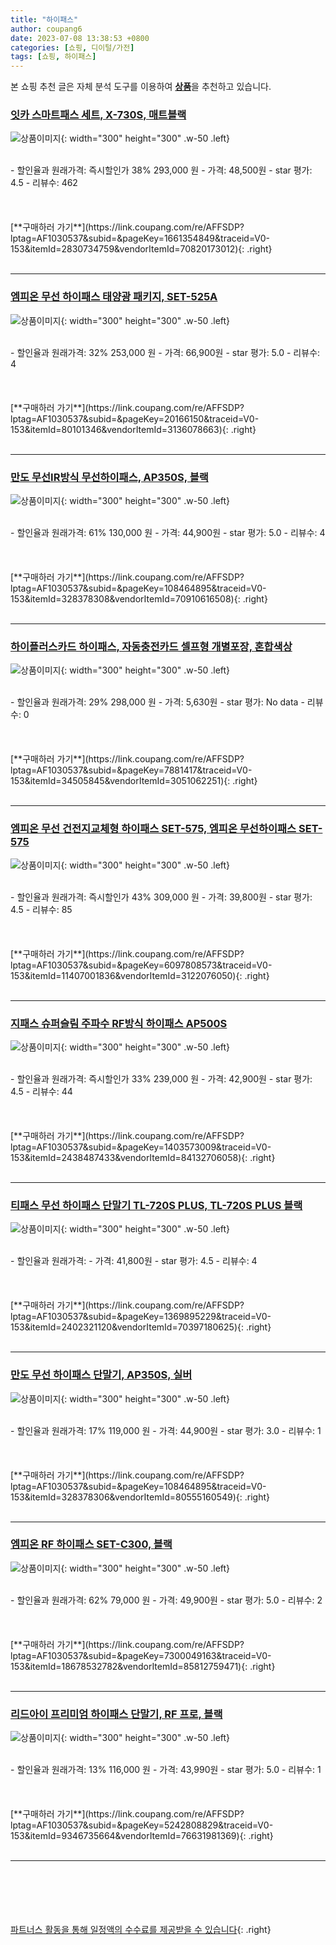 ```yaml
---
title: "하이패스"
author: coupang6
date: 2023-07-08 13:38:53 +0800
categories: [쇼핑, 디이털/가전]
tags: [쇼핑, 하이패스]
---
```


본 쇼핑 추천 글은 자체 분석 도구를 이용하여 [**상품**](https://link.coupang.com/a/bao1ui)을 추천하고 있습니다.

### [잇카 스마트패스 세트, X-730S, 매트블랙](https://link.coupang.com/re/AFFSDP?lptag=AF1030537&subid=&pageKey=1661354849&traceid=V0-153&itemId=2830734759&vendorItemId=70820173012)

![상품이미지](https://thumbnail8.coupangcdn.com/thumbnails/remote/230x230ex/image/retail/images/1009897451400875-8a49e9d2-620b-41df-a198-8273bd11e1b9.png){: width="300" height="300" .w-50 .left}


<br>
- 할인율과 원래가격: 즉시할인가 38%  293,000   원
- 가격: 48,500원
- star 평가: 4.5
- 리뷰수: 462
<br>
<br>
<br>
<br>
[**구매하러 가기**](https://link.coupang.com/re/AFFSDP?lptag=AF1030537&subid=&pageKey=1661354849&traceid=V0-153&itemId=2830734759&vendorItemId=70820173012){: .right}
<br>
<br>

---

### [엠피온 무선 하이패스 태양광 패키지, SET-525A](https://link.coupang.com/re/AFFSDP?lptag=AF1030537&subid=&pageKey=20166150&traceid=V0-153&itemId=80101346&vendorItemId=3136078663)

![상품이미지](https://thumbnail9.coupangcdn.com/thumbnails/remote/230x230ex/image/retail/images/2353985708696397-c2902bdf-0605-42ec-9009-36aff8227f63.jpg){: width="300" height="300" .w-50 .left}


<br>
- 할인율과 원래가격: 32%  253,000   원
- 가격: 66,900원
- star 평가: 5.0
- 리뷰수: 4
<br>
<br>
<br>
<br>
[**구매하러 가기**](https://link.coupang.com/re/AFFSDP?lptag=AF1030537&subid=&pageKey=20166150&traceid=V0-153&itemId=80101346&vendorItemId=3136078663){: .right}
<br>
<br>

---

### [만도 무선IR방식 무선하이패스, AP350S, 블랙](https://link.coupang.com/re/AFFSDP?lptag=AF1030537&subid=&pageKey=108464895&traceid=V0-153&itemId=328378308&vendorItemId=70910616508)

![상품이미지](https://thumbnail8.coupangcdn.com/thumbnails/remote/230x230ex/image/retail/images/4689484053994618-dc536c38-0ae3-4f6f-aa7d-a47cb6c3edf3.jpg){: width="300" height="300" .w-50 .left}


<br>
- 할인율과 원래가격: 61%  130,000   원
- 가격: 44,900원
- star 평가: 5.0
- 리뷰수: 4
<br>
<br>
<br>
<br>
[**구매하러 가기**](https://link.coupang.com/re/AFFSDP?lptag=AF1030537&subid=&pageKey=108464895&traceid=V0-153&itemId=328378308&vendorItemId=70910616508){: .right}
<br>
<br>

---

### [하이플러스카드 하이패스, 자동충전카드 셀프형 개별포장, 혼합색상](https://link.coupang.com/re/AFFSDP?lptag=AF1030537&subid=&pageKey=7881417&traceid=V0-153&itemId=34505845&vendorItemId=3051062251)

![상품이미지](https://thumbnail9.coupangcdn.com/thumbnails/remote/230x230ex/image/retail/images/791174181228939-dbc00e08-7d5f-4a36-871e-1059dea6ba24.jpg){: width="300" height="300" .w-50 .left}


<br>
- 할인율과 원래가격: 29%  298,000   원
- 가격: 5,630원
- star 평가: No data
- 리뷰수: 0
<br>
<br>
<br>
<br>
[**구매하러 가기**](https://link.coupang.com/re/AFFSDP?lptag=AF1030537&subid=&pageKey=7881417&traceid=V0-153&itemId=34505845&vendorItemId=3051062251){: .right}
<br>
<br>

---

### [엠피온 무선 건전지교체형 하이패스 SET-575, 엠피온 무선하이패스 SET-575](https://link.coupang.com/re/AFFSDP?lptag=AF1030537&subid=&pageKey=6097808573&traceid=V0-153&itemId=11407001836&vendorItemId=3122076050)

![상품이미지](https://thumbnail7.coupangcdn.com/thumbnails/remote/230x230ex/image/vendor_inventory/8de2/c2f14ff0f0416d233f3503705afd32f90c8c1b55aa770c9999d8f74af1ca.jpg){: width="300" height="300" .w-50 .left}


<br>
- 할인율과 원래가격: 즉시할인가 43%  309,000   원
- 가격: 39,800원
- star 평가: 4.5
- 리뷰수: 85
<br>
<br>
<br>
<br>
[**구매하러 가기**](https://link.coupang.com/re/AFFSDP?lptag=AF1030537&subid=&pageKey=6097808573&traceid=V0-153&itemId=11407001836&vendorItemId=3122076050){: .right}
<br>
<br>

---

### [지패스 슈퍼슬림 주파수 RF방식 하이패스 AP500S](https://link.coupang.com/re/AFFSDP?lptag=AF1030537&subid=&pageKey=1403573009&traceid=V0-153&itemId=2438487433&vendorItemId=84132706058)

![상품이미지](https://thumbnail8.coupangcdn.com/thumbnails/remote/230x230ex/image/vendor_inventory/b187/1a0ad2e7e538ae36ae0ee6e7f62fdf5d886e820dedf959a549b23d24e52f.jpg){: width="300" height="300" .w-50 .left}


<br>
- 할인율과 원래가격: 즉시할인가 33%  239,000   원
- 가격: 42,900원
- star 평가: 4.5
- 리뷰수: 44
<br>
<br>
<br>
<br>
[**구매하러 가기**](https://link.coupang.com/re/AFFSDP?lptag=AF1030537&subid=&pageKey=1403573009&traceid=V0-153&itemId=2438487433&vendorItemId=84132706058){: .right}
<br>
<br>

---

### [티패스 무선 하이패스 단말기 TL-720S PLUS, TL-720S PLUS 블랙](https://link.coupang.com/re/AFFSDP?lptag=AF1030537&subid=&pageKey=1369895229&traceid=V0-153&itemId=2402321120&vendorItemId=70397180625)

![상품이미지](https://thumbnail9.coupangcdn.com/thumbnails/remote/230x230ex/image/retail/images/3751989949020529-93f4cb14-c97d-4e7f-93c9-4178e2f9395f.jpg){: width="300" height="300" .w-50 .left}


<br>
- 할인율과 원래가격: 
- 가격: 41,800원
- star 평가: 4.5
- 리뷰수: 4
<br>
<br>
<br>
<br>
[**구매하러 가기**](https://link.coupang.com/re/AFFSDP?lptag=AF1030537&subid=&pageKey=1369895229&traceid=V0-153&itemId=2402321120&vendorItemId=70397180625){: .right}
<br>
<br>

---

### [만도 무선 하이패스 단말기, AP350S, 실버](https://link.coupang.com/re/AFFSDP?lptag=AF1030537&subid=&pageKey=108464895&traceid=V0-153&itemId=328378306&vendorItemId=80555160549)

![상품이미지](https://thumbnail10.coupangcdn.com/thumbnails/remote/230x230ex/image/retail/images/2100455431356664-8395276b-22f0-48c5-b79c-371ad6eb9b2b.jpg){: width="300" height="300" .w-50 .left}


<br>
- 할인율과 원래가격: 17%  119,000   원
- 가격: 44,900원
- star 평가: 3.0
- 리뷰수: 1
<br>
<br>
<br>
<br>
[**구매하러 가기**](https://link.coupang.com/re/AFFSDP?lptag=AF1030537&subid=&pageKey=108464895&traceid=V0-153&itemId=328378306&vendorItemId=80555160549){: .right}
<br>
<br>

---

### [엠피온 RF 하이패스 SET-C300, 블랙](https://link.coupang.com/re/AFFSDP?lptag=AF1030537&subid=&pageKey=7300049163&traceid=V0-153&itemId=18678532782&vendorItemId=85812759471)

![상품이미지](https://thumbnail10.coupangcdn.com/thumbnails/remote/230x230ex/image/retail/images/2023/04/28/14/7/d0210153-f75b-4781-8a98-6196cea7ac54.jpg){: width="300" height="300" .w-50 .left}


<br>
- 할인율과 원래가격: 62%  79,000   원
- 가격: 49,900원
- star 평가: 5.0
- 리뷰수: 2
<br>
<br>
<br>
<br>
[**구매하러 가기**](https://link.coupang.com/re/AFFSDP?lptag=AF1030537&subid=&pageKey=7300049163&traceid=V0-153&itemId=18678532782&vendorItemId=85812759471){: .right}
<br>
<br>

---

### [리드아이 프리미엄 하이패스 단말기, RF 프로, 블랙](https://link.coupang.com/re/AFFSDP?lptag=AF1030537&subid=&pageKey=5242808829&traceid=V0-153&itemId=9346735664&vendorItemId=76631981369)

![상품이미지](https://thumbnail6.coupangcdn.com/thumbnails/remote/230x230ex/image/retail/images/4416422802660477-f25ff566-5661-403b-983c-052e13508bfd.jpg){: width="300" height="300" .w-50 .left}


<br>
- 할인율과 원래가격: 13%  116,000   원
- 가격: 43,990원
- star 평가: 5.0
- 리뷰수: 1
<br>
<br>
<br>
<br>
[**구매하러 가기**](https://link.coupang.com/re/AFFSDP?lptag=AF1030537&subid=&pageKey=5242808829&traceid=V0-153&itemId=9346735664&vendorItemId=76631981369){: .right}
<br>
<br>

---
<br><br><br><br><br> [파트너스 활동을 통해 일정액의 수수료를 제공받을 수 있습니다](https://link.coupang.com/a/bao1ui){: .right}